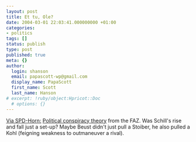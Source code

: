 ```yaml
---
layout: post
title: Et tu, Ole?
date: 2004-03-01 22:03:41.000000000 +01:00
categories:
- politics
tags: []
status: publish
type: post
published: true
meta: {}
author:
  login: shanson
  email: papascott-wp@gmail.com
  display_name: PapaScott
  first_name: Scott
  last_name: Hanson
# excerpt: !ruby/object:Hpricot::Doc
  # options: {}
---
```

<p><a title="SPD-Horn: Nur Schill verhalf Beust zum Sieg" href="http://www.spd-horn.de/archives/000129.html#more">Via SPD-Horn:</a> <a title="Kommentar: Ein Meisterstück - FAZ.NET - Politik" href="http://www.faz.net/s/Rub7FC5BF30C45B402F96E964EF8CE790E1/Doc~E3D3AD39D7E0E4EF796EF107D881A8199~ATpl~Ecommon~Scontent.html">Political conspiracy theory</a> from the FAZ. Was Schill's rise and fall just a set-up? Maybe Beust didn't just pull a Stoiber, he also pulled a Kohl (feigning weakness to outmaneuver a rival).</p>
